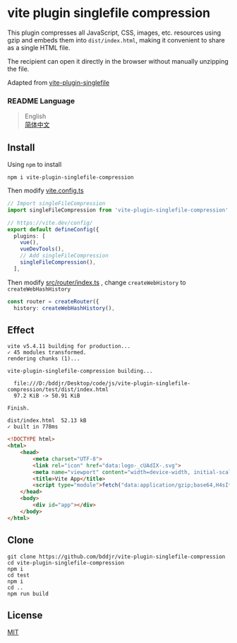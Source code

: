 # vite plugin singlefile compression

This plugin compresses all JavaScript, CSS, images, etc. resources using gzip and embeds them into `dist/index.html`, making it convenient to share as a single HTML file.

The recipient can open it directly in the browser without manually unzipping the file.

Adapted from [vite-plugin-singlefile](https://www.npmjs.com/package/vite-plugin-singlefile)

### README Language

> English  
> [简体中文](README-zh-CN.md)

## Install

Using `npm` to install

```
npm i vite-plugin-singlefile-compression
```

Then modify [vite.config.ts](https://github.com/bddjr/vite-plugin-singlefile-compression/blob/main/test/vite.config.ts#L14)

```ts
// Import singleFileCompression
import singleFileCompression from 'vite-plugin-singlefile-compression'

// https://vite.dev/config/
export default defineConfig({
  plugins: [
    vue(),
    vueDevTools(),
    // Add singleFileCompression
    singleFileCompression(),
  ],
```

Then modify [src/router/index.ts](https://github.com/bddjr/vite-plugin-singlefile-compression/blob/main/test/src/router/index.ts#L5) , change `createWebHistory` to `createWebHashHistory`

```ts
const router = createRouter({
  history: createWebHashHistory(),
```

## Effect

```
vite v5.4.11 building for production...
✓ 45 modules transformed.
rendering chunks (1)...

vite-plugin-singlefile-compression building...

  file:///D:/bddjr/Desktop/code/js/vite-plugin-singlefile-compression/test/dist/index.html
  97.2 KiB -> 50.91 KiB

Finish.

dist/index.html  52.13 kB
✓ built in 778ms
```

```html
<!DOCTYPE html>
<html>
    <head>
        <meta charset="UTF-8">
        <link rel="icon" href="data:logo-_cUAdIX-.svg">
        <meta name="viewport" content="width=device-width, initial-scale=1.0">
        <title>Vite App</title>
        <script type="module">fetch("data:application/gzip;base64,H4sI******AQA=").then(r=>r.blob()).then(b=>new Response(b.stream().pipeThrough(new DecompressionStream("gzip")),{headers:{"Content-Type":"text/javascript"}}).blob()).then(b=>import(b=URL.createObjectURL(b)).finally(()=>URL.revokeObjectURL(b)))</script>
    </head>
    <body>
        <div id="app"></div>
    </body>
</html>
```

## Clone

```
git clone https://github.com/bddjr/vite-plugin-singlefile-compression
cd vite-plugin-singlefile-compression
npm i
cd test
npm i
cd ..
npm run build
```

## License

[MIT](LICENSE.txt)
